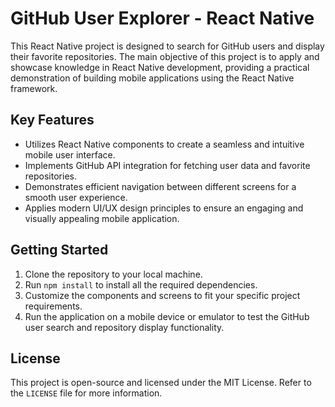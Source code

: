 # GitHub User Explorer - React Native

This React Native project is designed to search for GitHub users and display their favorite repositories. 
The main objective of this project is to apply and showcase knowledge in React Native development, 
providing a practical demonstration of building mobile applications using the React Native framework.

## Key Features

- Utilizes React Native components to create a seamless and intuitive mobile user interface.
- Implements GitHub API integration for fetching user data and favorite repositories.
- Demonstrates efficient navigation between different screens for a smooth user experience.
- Applies modern UI/UX design principles to ensure an engaging and visually appealing mobile application.

## Getting Started

1. Clone the repository to your local machine.
2. Run `npm install` to install all the required dependencies.
3. Customize the components and screens to fit your specific project requirements.
4. Run the application on a mobile device or emulator to test the GitHub user search and repository display functionality.

## License

This project is open-source and licensed under the MIT License. Refer to the `LICENSE` file for more information.
